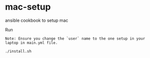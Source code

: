 # mac-setup
ansible cookbook to setup mac

Run

```
Note: Ensure you change the `user` name to the one setup in your laptop in main.yml file.
```

``` ./install.sh ```


